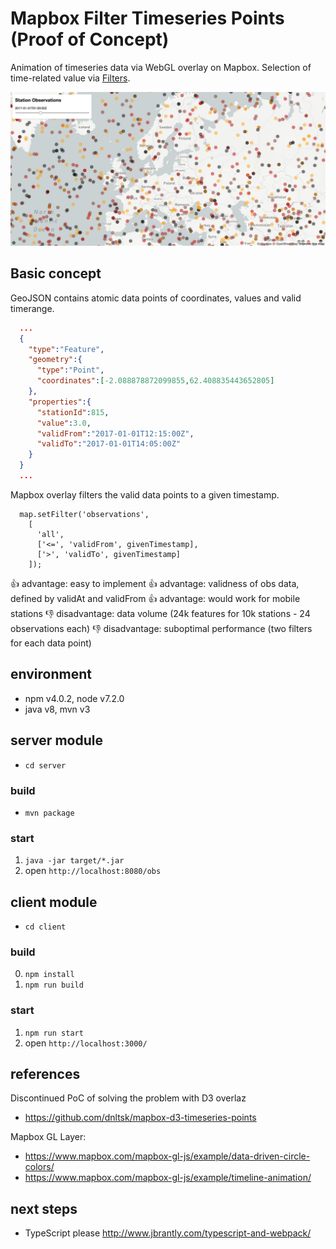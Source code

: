 # Mapbox Filter Timeseries Points (Proof of Concept)
Animation of timeseries data via WebGL overlay on Mapbox. Selection of time-related value via [Filters](https://www.mapbox.com/mapbox-gl-style-spec/#types-filter).

![screenshot](screenshot.png "screenshot")

## Basic concept

GeoJSON contains atomic data points of coordinates, values and valid timerange.
```json
  ...
  {
    "type":"Feature",
    "geometry":{
      "type":"Point",
      "coordinates":[-2.088878872099855,62.408835443652805]
    },
    "properties":{
      "stationId":815,
      "value":3.0,
      "validFrom":"2017-01-01T12:15:00Z",
      "validTo":"2017-01-01T14:05:00Z"
    }
  }
  ...
```

Mapbox overlay filters the valid data points to a given timestamp.
```
  map.setFilter('observations',
    [
      'all',
      ['<=', 'validFrom', givenTimestamp],
      ['>', 'validTo', givenTimestamp]
    ]);
```

:+1: advantage: easy to implement
:+1: advantage: validness of obs data, defined by validAt and validFrom
:+1: advantage: would work for mobile stations
:-1: disadvantage: data volume (24k features for 10k stations - 24 observations each)
:-1: disadvantage: suboptimal performance (two filters for each data point)

## environment
* npm v4.0.2, node v7.2.0
* java v8, mvn v3 

## server module
* `cd server`

### build
* `mvn package`

### start
1. `java -jar target/*.jar`
2. open `http://localhost:8080/obs`

## client module
* `cd client`

### build
0. `npm install`
1. `npm run build`

### start
1. `npm run start`
2. open `http://localhost:3000/`

## references
Discontinued PoC of solving the problem with D3 overlaz
* https://github.com/dnltsk/mapbox-d3-timeseries-points

Mapbox GL Layer:
* https://www.mapbox.com/mapbox-gl-js/example/data-driven-circle-colors/
* https://www.mapbox.com/mapbox-gl-js/example/timeline-animation/

## next steps
* TypeScript please
http://www.jbrantly.com/typescript-and-webpack/

